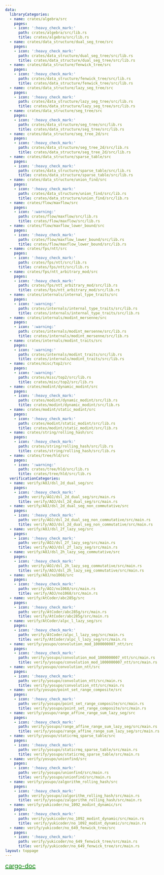 ```yaml
---
data:
  libraryCategories:
  - name: crates/algebra/src
    pages:
    - icon: ':heavy_check_mark:'
      path: crates/algebra/src/lib.rs
      title: crates/algebra/src/lib.rs
  - name: crates/data_structure/dual_seg_tree/src
    pages:
    - icon: ':heavy_check_mark:'
      path: crates/data_structure/dual_seg_tree/src/lib.rs
      title: crates/data_structure/dual_seg_tree/src/lib.rs
  - name: crates/data_structure/fenwick_tree/src
    pages:
    - icon: ':heavy_check_mark:'
      path: crates/data_structure/fenwick_tree/src/lib.rs
      title: crates/data_structure/fenwick_tree/src/lib.rs
  - name: crates/data_structure/lazy_seg_tree/src
    pages:
    - icon: ':heavy_check_mark:'
      path: crates/data_structure/lazy_seg_tree/src/lib.rs
      title: crates/data_structure/lazy_seg_tree/src/lib.rs
  - name: crates/data_structure/seg_tree/src
    pages:
    - icon: ':heavy_check_mark:'
      path: crates/data_structure/seg_tree/src/lib.rs
      title: crates/data_structure/seg_tree/src/lib.rs
  - name: crates/data_structure/seg_tree_2d/src
    pages:
    - icon: ':heavy_check_mark:'
      path: crates/data_structure/seg_tree_2d/src/lib.rs
      title: crates/data_structure/seg_tree_2d/src/lib.rs
  - name: crates/data_structure/sparse_table/src
    pages:
    - icon: ':heavy_check_mark:'
      path: crates/data_structure/sparse_table/src/lib.rs
      title: crates/data_structure/sparse_table/src/lib.rs
  - name: crates/data_structure/union_find/src
    pages:
    - icon: ':heavy_check_mark:'
      path: crates/data_structure/union_find/src/lib.rs
      title: crates/data_structure/union_find/src/lib.rs
  - name: crates/flow/maxflow/src
    pages:
    - icon: ':warning:'
      path: crates/flow/maxflow/src/lib.rs
      title: crates/flow/maxflow/src/lib.rs
  - name: crates/flow/maxflow_lower_bound/src
    pages:
    - icon: ':heavy_check_mark:'
      path: crates/flow/maxflow_lower_bound/src/lib.rs
      title: crates/flow/maxflow_lower_bound/src/lib.rs
  - name: crates/fps/ntt/src
    pages:
    - icon: ':heavy_check_mark:'
      path: crates/fps/ntt/src/lib.rs
      title: crates/fps/ntt/src/lib.rs
  - name: crates/fps/ntt_arbitrary_mod/src
    pages:
    - icon: ':heavy_check_mark:'
      path: crates/fps/ntt_arbitrary_mod/src/lib.rs
      title: crates/fps/ntt_arbitrary_mod/src/lib.rs
  - name: crates/internals/internal_type_traits/src
    pages:
    - icon: ':warning:'
      path: crates/internals/internal_type_traits/src/lib.rs
      title: crates/internals/internal_type_traits/src/lib.rs
  - name: crates/internals/modint_mersenne/src
    pages:
    - icon: ':warning:'
      path: crates/internals/modint_mersenne/src/lib.rs
      title: crates/internals/modint_mersenne/src/lib.rs
  - name: crates/internals/modint_traits/src
    pages:
    - icon: ':warning:'
      path: crates/internals/modint_traits/src/lib.rs
      title: crates/internals/modint_traits/src/lib.rs
  - name: crates/misc/top2/src
    pages:
    - icon: ':warning:'
      path: crates/misc/top2/src/lib.rs
      title: crates/misc/top2/src/lib.rs
  - name: crates/modint/dynamic_modint/src
    pages:
    - icon: ':heavy_check_mark:'
      path: crates/modint/dynamic_modint/src/lib.rs
      title: crates/modint/dynamic_modint/src/lib.rs
  - name: crates/modint/static_modint/src
    pages:
    - icon: ':heavy_check_mark:'
      path: crates/modint/static_modint/src/lib.rs
      title: crates/modint/static_modint/src/lib.rs
  - name: crates/string/rolling_hash/src
    pages:
    - icon: ':heavy_check_mark:'
      path: crates/string/rolling_hash/src/lib.rs
      title: crates/string/rolling_hash/src/lib.rs
  - name: crates/tree/hld/src
    pages:
    - icon: ':warning:'
      path: crates/tree/hld/src/lib.rs
      title: crates/tree/hld/src/lib.rs
  verificationCategories:
  - name: verify/AOJ/dsl_2d_dual_seg/src
    pages:
    - icon: ':heavy_check_mark:'
      path: verify/AOJ/dsl_2d_dual_seg/src/main.rs
      title: verify/AOJ/dsl_2d_dual_seg/src/main.rs
  - name: verify/AOJ/dsl_2d_dual_seg_non_commutative/src
    pages:
    - icon: ':heavy_check_mark:'
      path: verify/AOJ/dsl_2d_dual_seg_non_commutative/src/main.rs
      title: verify/AOJ/dsl_2d_dual_seg_non_commutative/src/main.rs
  - name: verify/AOJ/dsl_2f_lazy_seg/src
    pages:
    - icon: ':heavy_check_mark:'
      path: verify/AOJ/dsl_2f_lazy_seg/src/main.rs
      title: verify/AOJ/dsl_2f_lazy_seg/src/main.rs
  - name: verify/AOJ/dsl_2h_lazy_seg_commutative/src
    pages:
    - icon: ':heavy_check_mark:'
      path: verify/AOJ/dsl_2h_lazy_seg_commutative/src/main.rs
      title: verify/AOJ/dsl_2h_lazy_seg_commutative/src/main.rs
  - name: verify/AOJ/no1068/src
    pages:
    - icon: ':heavy_check_mark:'
      path: verify/AOJ/no1068/src/main.rs
      title: verify/AOJ/no1068/src/main.rs
  - name: verify/AtCoder/abc285g/src
    pages:
    - icon: ':heavy_check_mark:'
      path: verify/AtCoder/abc285g/src/main.rs
      title: verify/AtCoder/abc285g/src/main.rs
  - name: verify/AtCoder/alpc_l_lazy_seg/src
    pages:
    - icon: ':heavy_check_mark:'
      path: verify/AtCoder/alpc_l_lazy_seg/src/main.rs
      title: verify/AtCoder/alpc_l_lazy_seg/src/main.rs
  - name: verify/yosupo/convolution_mod_1000000007_ntt/src
    pages:
    - icon: ':heavy_check_mark:'
      path: verify/yosupo/convolution_mod_1000000007_ntt/src/main.rs
      title: verify/yosupo/convolution_mod_1000000007_ntt/src/main.rs
  - name: verify/yosupo/convolution_ntt/src
    pages:
    - icon: ':heavy_check_mark:'
      path: verify/yosupo/convolution_ntt/src/main.rs
      title: verify/yosupo/convolution_ntt/src/main.rs
  - name: verify/yosupo/point_set_range_composite/src
    pages:
    - icon: ':heavy_check_mark:'
      path: verify/yosupo/point_set_range_composite/src/main.rs
      title: verify/yosupo/point_set_range_composite/src/main.rs
  - name: verify/yosupo/range_affine_range_sum_lazy_seg/src
    pages:
    - icon: ':heavy_check_mark:'
      path: verify/yosupo/range_affine_range_sum_lazy_seg/src/main.rs
      title: verify/yosupo/range_affine_range_sum_lazy_seg/src/main.rs
  - name: verify/yosupo/staticrmq_sparse_table/src
    pages:
    - icon: ':heavy_check_mark:'
      path: verify/yosupo/staticrmq_sparse_table/src/main.rs
      title: verify/yosupo/staticrmq_sparse_table/src/main.rs
  - name: verify/yosupo/unionfind/src
    pages:
    - icon: ':heavy_check_mark:'
      path: verify/yosupo/unionfind/src/main.rs
      title: verify/yosupo/unionfind/src/main.rs
  - name: verify/yosupo/zalgorithm_rolling_hash/src
    pages:
    - icon: ':heavy_check_mark:'
      path: verify/yosupo/zalgorithm_rolling_hash/src/main.rs
      title: verify/yosupo/zalgorithm_rolling_hash/src/main.rs
  - name: verify/yukicoder/no_1092_modint_dynamic/src
    pages:
    - icon: ':heavy_check_mark:'
      path: verify/yukicoder/no_1092_modint_dynamic/src/main.rs
      title: verify/yukicoder/no_1092_modint_dynamic/src/main.rs
  - name: verify/yukicoder/no_649_fenwick_tree/src
    pages:
    - icon: ':heavy_check_mark:'
      path: verify/yukicoder/no_649_fenwick_tree/src/main.rs
      title: verify/yukicoder/no_649_fenwick_tree/src/main.rs
layout: toppage
---
```

<a href = "cargo-doc/doc/algebra/index.html" style = "font-size: 20px; color: green;">cargo-doc</a>